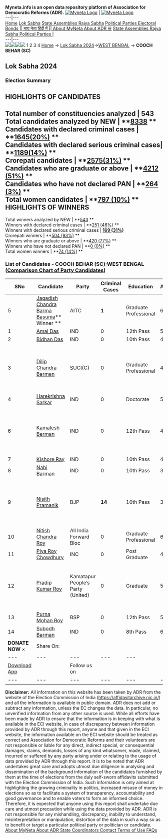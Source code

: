 **Myneta.info is an open data repository platform of Association for Democratic Reforms (ADR).**
[![Myneta Logo](https://www.myneta.info/lib/img/myneta-logo.png)](https://www.myneta.info/) | [![Myneta Logo](https://www.myneta.info/lib/img/adr-logo.png)](https://adrindia.org)  
---|---  
[Home](https://www.myneta.info/) [Lok Sabha](https://www.myneta.info/#ls "Lok Sabha") [ State Assemblies ](https://www.myneta.info/#sa "State Assemblies") [Rajya Sabha](https://www.myneta.info/#rs "Rajya Sabha") [Political Parties ](https://www.myneta.info/party "Political Parties") [ Electoral Bonds ](https://www.myneta.info/electoral_bonds "Electoral Bonds") [ || माय नेता हिंदी में || ](https://translate.google.co.in/translate?prev=hp&hl=en&js=y&u=www.myneta.info&sl=en&tl=hi&history_state0=) [ About MyNeta ](https://adrindia.org/content/about-myneta) [ About ADR ](https://adrindia.org/about-adr/who-we-are) [☰](javascript:void\(0\))
[ State Assemblies ](https://www.myneta.info/#sa "State Assemblies") [ Rajya Sabha ](https://www.myneta.info/#rs "Rajya Sabha") [ Political Parties ](https://www.myneta.info/party "Political Parties")
|   
---|---  
![](https://www.myneta.info/lib/img/banner/banner-1.png)![](https://www.myneta.info/lib/img/banner/banner-2.png)![](https://www.myneta.info/lib/img/banner/banner-3.png)![](https://www.myneta.info/lib/img/banner/banner-4.png)
1  2  3  4 
[Home](https://www.myneta.info/) → [Lok Sabha 2024](https://www.myneta.info/LokSabha2024/)→[WEST BENGAL](https://www.myneta.info/LokSabha2024/index.php?action=show_constituencies&state_id=36) → **COOCH BEHAR (SC)**
### 
## Lok Sabha 2024
###  Election Summary 
HIGHLIGHTS OF CANDIDATES  
---  
Total number of constituencies analyzed |  543   
Total candidates analyzed by NEW | **[8338](https://www.myneta.info/LokSabha2024/index.php?action=summary&subAction=candidates_analyzed&sort=candidate#summary) **  
Candidates with declared criminal cases | **[1645(20%)](https://www.myneta.info/LokSabha2024/index.php?action=summary&subAction=crime&sort=candidate#summary) **  
Candidates with declared serious criminal cases| **[1189(14%)](https://www.myneta.info/LokSabha2024/index.php?action=summary&subAction=serious_crime&sort=candidate#summary) **  
Crorepati candidates | **[2575(31%)](https://www.myneta.info/LokSabha2024/index.php?action=summary&subAction=crorepati&sort=candidate#summary) **  
Candidates who are graduate or above | **[4212 (51%)](https://www.myneta.info/LokSabha2024/index.php?action=summary&subAction=education&sort=candidate#summary) **  
Candidates who have not declared PAN | **[264 (3%)](https://www.myneta.info/LokSabha2024/index.php?action=summary&subAction=without_pan&sort=candidate#summary) **  
Total women candidates | **[797 (10%)](https://www.myneta.info/LokSabha2024/index.php?action=summary&subAction=women_candidate&sort=candidate#summary) **  
HIGHLIGHTS OF WINNERS  
---  
Total winners analyzed by NEW | **[543](https://www.myneta.info/LokSabha2024/index.php?action=summary&subAction=winner_analyzed&sort=candidate#summary) **  
Winners with declared criminal cases | **[251 (46%)](https://www.myneta.info/LokSabha2024/index.php?action=summary&subAction=winner_crime&sort=candidate#summary) **  
Winners with declared serious criminal cases | **[169 (31%)](https://www.myneta.info/LokSabha2024/index.php?action=summary&subAction=winner_serious_crime&sort=candidate#summary)**  
Crorepati winners | **[504 (93%)](https://www.myneta.info/LokSabha2024/index.php?action=summary&subAction=winner_crorepati&sort=candidate#summary) **  
Winners who are graduate or above | **[420 (77%)](https://www.myneta.info/LokSabha2024/index.php?action=summary&subAction=winner_education&sort=candidate#summary) **  
Winners who have not declared PAN | **[0 (0%)](https://www.myneta.info/LokSabha2024/index.php?action=summary&subAction=winner_without_pan&sort=candidate#summary) **  
Total women winners | **[74 (14%)](https://www.myneta.info/LokSabha2024/index.php?action=summary&subAction=winner_women&sort=candidate#summary) **  
### List of Candidates - COOCH BEHAR (SC):WEST BENGAL ([Comparison Chart of Party Candidates](https://www.myneta.info/LokSabha2024/comparisonchart.php?constituency_id=534))
SNo | Candidate| Party| Criminal Cases| Education| Age| Total Assets| Liabilities  
---|---|---|---|---|---|---|---  
5  | [Jagadish Chandra Barma Basunia](https://www.myneta.info/LokSabha2024/candidate.php?candidate_id=957)** Winner ** | AITC | **1** | Graduate Professional| 60 | Rs 2,69,07,638 ~ 2 Crore+ | Rs 0 ~   
1  | [Amal Das](https://www.myneta.info/LokSabha2024/candidate.php?candidate_id=959) | IND | 0 | 12th Pass| 54 | Rs 5,53,008 ~ 5 Lacs+ | Rs 0 ~   
2  | [Bidhan Das](https://www.myneta.info/LokSabha2024/candidate.php?candidate_id=954) | IND | 0 | 10th Pass| 42 | Rs 33,76,900 ~ 33 Lacs+ | Rs 19,20,000 ~ 19 Lacs+  
3  | [Dilip Chandra Barman](https://www.myneta.info/LokSabha2024/candidate.php?candidate_id=34) | SUCI(C) | 0 | Graduate Professional| 44 | ![](https://myneta.info/image_v2.php?myneta_folder=LokSabha2024&candidate_id=34&col=ta) | ![](https://myneta.info/image_v2.php?myneta_folder=LokSabha2024&candidate_id=34&col=lia)  
4  | [Harekrishna Sarkar](https://www.myneta.info/LokSabha2024/candidate.php?candidate_id=35) | IND | 0 | Doctorate| 52 | Rs 1,03,14,213 ~ 1 Crore+ | Rs 40,97,600 ~ 40 Lacs+  
6  | [Kamalesh Barman](https://www.myneta.info/LokSabha2024/candidate.php?candidate_id=958) | IND | 0 | 12th Pass| 41 | ![](https://myneta.info/image_v2.php?myneta_folder=LokSabha2024&candidate_id=958&col=ta) | ![](https://myneta.info/image_v2.php?myneta_folder=LokSabha2024&candidate_id=958&col=lia)  
7  | [Kishore Ray](https://www.myneta.info/LokSabha2024/candidate.php?candidate_id=961) | IND | 0 | 10th Pass| 44 | Rs 35,05,000 ~ 35 Lacs+ | Rs 7,50,000 ~ 7 Lacs+  
8  | [Nabi Barman](https://www.myneta.info/LokSabha2024/candidate.php?candidate_id=963) | IND | 0 | 10th Pass| 32 | Rs 21,00,597 ~ 21 Lacs+ | Rs 0 ~   
9  | [Nisith Pramanik](https://www.myneta.info/LokSabha2024/candidate.php?candidate_id=11) | BJP | **14** | 10th Pass| 38 | ![](https://myneta.info/image_v2.php?myneta_folder=LokSabha2024&candidate_id=11&col=ta) | ![](https://myneta.info/image_v2.php?myneta_folder=LokSabha2024&candidate_id=11&col=lia)  
10  | [Nitish Chandra Roy](https://www.myneta.info/LokSabha2024/candidate.php?candidate_id=33) | All India Forward Bloc | 0 | Graduate Professional| 63 | Rs 71,81,048 ~ 71 Lacs+ | Rs 5,50,000 ~ 5 Lacs+  
11  | [Piya Roy Chowdhury](https://www.myneta.info/LokSabha2024/candidate.php?candidate_id=962) | INC | 0 | Post Graduate| 43 | Rs 1,07,52,713 ~ 1 Crore+ | Rs 32,82,032 ~ 32 Lacs+  
12  | [Pradip Kumar Roy](https://www.myneta.info/LokSabha2024/candidate.php?candidate_id=960) | Kamatapur People’s Party (United) | 0 | Graduate| 59 | ![](https://myneta.info/image_v2.php?myneta_folder=LokSabha2024&candidate_id=960&col=ta) | ![](https://myneta.info/image_v2.php?myneta_folder=LokSabha2024&candidate_id=960&col=lia)  
13  | [Purna Mohan Roy](https://www.myneta.info/LokSabha2024/candidate.php?candidate_id=956) | BSP | 0 | 12th Pass| 52 | Rs 26,05,500 ~ 26 Lacs+ | Rs 0 ~   
14  | [Subodh Barman](https://www.myneta.info/LokSabha2024/candidate.php?candidate_id=955) | IND | 0 | 8th Pass| 66 | Rs 32,69,507 ~ 32 Lacs+ | Rs 0 ~   
|  **DONATE NOW** × |  Share On:  | [](https://api.whatsapp.com/send?text=https%3A%2F%2Fmyneta.info%2Fpunjab2022%2Findex.php%3Faction%3Dshow_constituencies%26state_id%3D19) | [](https://www.facebook.com/sharer/sharer.php?u=https%3A%2F%2Fmyneta.info%2Fpunjab2022%2Findex.php%3Faction%3Dshow_constituencies%26state_id%3D19) | [](https://twitter.com/share?url=https%3A%2F%2Fmyneta.info%2Fpunjab2022%2Findex.php%3Faction%3Dshow_constituencies%26state_id%3D19)  
---|---|---|---|---  
| [ Download App ](https://play.google.com/store/apps/details?id=com.webrosoft.myneta1&pcampaignid=pcampaignidMKT-Other-global-all-co-prtnr-py-PartBadge-Mar2515-1) | [](https://play.google.com/store/apps/details?id=com.webrosoft.myneta1&pcampaignid=pcampaignidMKT-Other-global-all-co-prtnr-py-PartBadge-Mar2515-1) |  Follow us on  | [](https://www.facebook.com/adrindia.org/) | [](https://twitter.com/adrspeaks) | [](https://groups.google.com/g/national-election-watch?hl=en&pli=1) | [](https://www.instagram.com/adrspeaks/) | [](https://www.youtube.com/user/adrspeaks) | [](https://sharechat.com/profile/adrspeaks)  
---|---|---|---|---|---|---|---|---  
**Disclaimer:** All information on this website has been taken by ADR from the website of the Election Commission of India (https://affidavitarchive.nic.in/) and all the information is available in public domain. ADR does not add or subtract any information, unless the EC changes the data. In particular, no unverified information from any other source is used. While all efforts have been made by ADR to ensure that the information is in keeping with what is available in the ECI website, in case of discrepancy between information provided by ADR through this report, anyone and that given in the ECI website, the information available on the ECI website should be treated as correct and Association for Democratic Reforms and their volunteers are not responsible or liable for any direct, indirect special, or consequential damages, claims, demands, losses of any kind whatsoever, made, claimed, incurred or suffered by any party arising under or relating to the usage of data provided by ADR through this report. It is to be noted that ADR undertakes great care and adopts utmost due diligence in analysing and dissemination of the background information of the candidates furnished by them at the time of elections from the duly self-sworn affidavits submitted with the Election Commission of India. Such information is only aimed at highlighting the growing criminality in politics, increased misuse of money in elections so as to facilitate a system of transparency, accountability and good governance and to enable voters to form an informed choice. Therefore, it is expected that anyone using this report shall undertake due care and utmost precaution while using the data provided by ADR. ADR is not responsible for any mishandling, discrepancy, inability to understand, misinterpretation or manipulation, distortion of the data in such a way so as to benefit or target a particular political party or politician or candidate. 
[ About MyNeta ](https://adrindia.org/content/about-myneta) [ About ADR ](https://adrindia.org/about-adr/who-we-are) [ State Coordinators ](https://adrindia.org/about-adr/state-coordinators) [ Contact ](https://adrindia.org/contact-us) [ Terms of Use ](https://adrindia.org/content/adr-terms-use) [ FAQs ](https://adrindia.org/content/faqs)

